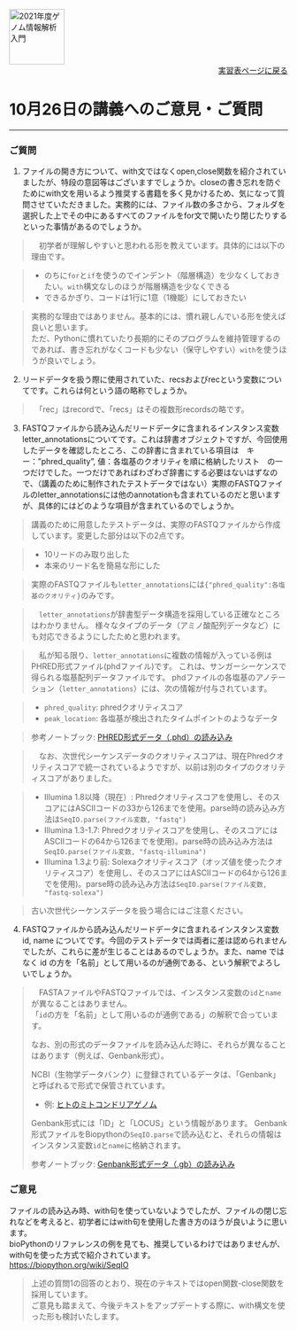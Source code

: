 <img src="https://lh3.googleusercontent.com/pw/AM-JKLVhTn_UySwMdfMwXvoq8l3VN7IkrY9cwtH2YJVMxAlMznUBWC9IpFtgPRIyfAXru4oykkYD-1WjWi0Ao5XgkB9JICvzDBcfn0L_5X2_KOOppsURK5DfSifCC-s7Vx5oQrBUn_BNWn_hfAPdhlVbKQGE=w1097-h235-no?authuser=0" alt="2021年度ゲノム情報解析入門" height="100px" align="middle">

<div align="right"><a href="https://github.com/CropEvol/lecture#section2">実習表ページに戻る</a></div>

# 10月26日の講義へのご意見・ご質問

---

### ご質問

1) ファイルの開き方について、with文ではなくopen,close関数を紹介されていましたが、特段の意図等はございますでしょうか。closeの書き忘れを防ぐためにwith文を用いるよう推奨する書籍を多く見かけるため、気になって質問させていただきました。実務的には、ファイル数の多さから、フォルダを選択した上でその中にあるすべてのファイルをfor文で開いたり閉じたりするといった事情があるのでしょうか。

> 　初学者が理解しやすいと思われる形を教えています。具体的には以下の理由です。

> - のちに`for`と`if`を使うのでインデント（階層構造）を少なくしておきたい。`with`構文なしのほうが階層構造を少なくできる
> - できるかぎり、コードは1行に1意（1機能）にしておきたい

> 実務的な理由ではありません。基本的には、慣れ親しんでいる形を使えば良いと思います。  
> ただ、Pythonに慣れていたり長期的にそのプログラムを維持管理するのであれば、書き忘れがなくコードも少ない（保守しやすい）`with`を使うほうが良いでしょう。

2) リードデータを扱う際に使用されていた、recsおよびrecという変数についてです。これらは何という語の略称でしょうか。

>　「rec」はrecordで、「recs」はその複数形recordsの略です。

3) FASTQファイルから読み込んだリードデータに含まれるインスタンス変数letter_annotationsについてです。これは辞書オブジェクトですが、今回使用したデータを確認したところ、この辞書に含まれている項目は　キー：”phred_quality”, 値：各塩基のクオリティを順に格納したリスト　の一つだけでした。一つだけであればわざわざ辞書にする必要はないはずなので、（講義のために制作されたテストデータではない）実際のFASTQファイルのletter_annotationsには他のannotationも含まれているのだと思いますが、具体的にはどのような項目が含まれているのでしょうか。

> 講義のために用意したテストデータは、実際のFASTQファイルから作成しています。変更した部分は以下の2点です。

> - 10リードのみ取り出した
> - 本来のリード名を簡易な形にした

> 実際のFASTQファイルも`letter_annotations`には`{"phred_quality":各塩基のクオリティ}`のみです。

> 　`letter_annotations`が辞書型データ構造を採用している正確なところはわかりません。
> 様々なタイプのデータ（アミノ酸配列データなど）にも対応できるようにしたためと思われます。

>　私が知る限り、`letter_annotations`に複数の情報が入っている例はPHRED形式ファイル(phdファイル)です。
> これは、サンガーシーケンスで得られる塩基配列データファイルです。
> phdファイルの各塩基のアノテーション（`letter_annotations`）には、次の情報が付与されています。

> - `phred_quality`: phredクオリティスコア
> - `peak_location`: 各塩基が検出されたタイムポイントのようなデータ

> 参考ノートブック: [PHRED形式データ（.phd）の読み込み]()


>　なお、次世代シーケンスデータのクオリティスコアは、現在Phredクオリティスコアで統一されているようですが、以前は別のタイプのクオリティスコアがありました。

> - Illumina 1.8以降（現在）: Phredクオリティスコアを使用し、そのスコアにはASCIIコードの33から126までを使用。parse時の読み込み方法は`SeqIO.parse(ファイル変数, "fastq")`
> - Illumina 1.3-1.7: Phredクオリティスコアを使用し、そのスコアにはASCIIコードの64から126までを使用)。parse時の読み込み方法は`SeqIO.parse(ファイル変数, "fastq-illumina")`
> - Illumina 1.3より前: Solexaクオリティスコア（オッズ値を使ったクオリティスコア）を使用し、そのスコアにはASCIIコードの64から126までを使用)。parse時の読み込み方法は`SeqIO.parse(ファイル変数, "fastq-solexa")`

> 古い次世代シーケンスデータを扱う場合にはご注意ください。

4) FASTQファイルから読み込んだリードデータに含まれるインスタンス変数 id, name についてです。今回のテストデータでは両者に差は認められませんでしたが、これらに差が生じることはあるのでしょうか。また、name ではなく id の方を「名前」として用いるのが通例である、という解釈でよろしいでしょうか。

> 　FASTAファイルやFASTQファイルでは、インスタンス変数の`id`と`name`が異なることはありません。  
> 「`id`の方を「名前」として用いるのが通例である」の解釈で合っています。
>
> なお、別の形式のデータファイルを読み込んだ時に、それらが異なることはあります（例えば、Genbank形式）。
>
> NCBI（生物学データバンク）に登録されているデータは、「Genbank」と呼ばれるで形式で保管されています。
>
> - 例: [ヒトのミトコンドリアゲノム](https://www.ncbi.nlm.nih.gov/nuccore/NC_012920)
>
> Genbank形式には「ID」と「LOCUS」という情報があります。
Genbank形式ファイルをBiopythonの`SeqIO.parse`で読み込むと、それらの情報はインスタンス変数`id`と`name`に格納されます。
>
> 参考ノートブック: [Genbank形式データ（.gb）の読み込み]()


### ご意見

ファイルの読み込み時、with句を使っていないようでしたが、ファイルの閉じ忘れなどを考えると、初学者にはwith句を使用した書き方のほうが良いように思います。  
bioPythonのリファレンスの例を見ても、推奨しているわけではありませんが、with句を使った方式で紹介されています。  
https://biopython.org/wiki/SeqIO


> 上述の質問1の回答のとおり、現在のテキストではopen関数-close関数を採用しています。  
> ご意見も踏まえて、今後テキストをアップデートする際に、with構文を使った形も検討いたします。


